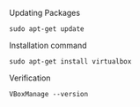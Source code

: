 Updating Packages

````
sudo apt-get update
````

Installation command 

````
sudo apt-get install virtualbox
````

Verification

````
VBoxManage --version
````

